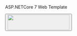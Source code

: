ASP.NETCore 7 Web Template

<a href="https://app.lyrid.io/login?one-click-deploy=true&origin=github&repository-url=https://github.com/LyridInc/ASP-DotNETCore7-web-Template.git&env=empty&project-type=ASP-DotNETCore7-web&repo-name=ASP-DotNETCore7-web-Template">
  <button>
    <img src="/dotnet5_asp.template/wwwroot/assets/svg/ocd_deploy_to_lyrid.svg" style="height: 50px; width:200px;"/>
  </button>
</a>